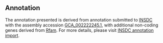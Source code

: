 

Annotation
----------

The annotation presented is derived from annotation submitted to
[INSDC](http://www.insdc.org) with the assembly accession
[GCA\_002222245.1](http://www.ebi.ac.uk/ena/data/view/GCA_002222245.1),
with additional non-coding genes derived from
[Rfam](http://rfam.xfam.org/). For more details, please visit [INSDC
annotation
import](http://ensemblgenomes.org/info/data/insdc_annotation).
